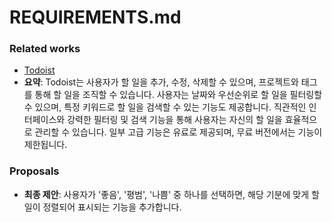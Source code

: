 # REQUIREMENTS.md

### Related works
- [Todoist](https://todoist.com/)
- **요약**: Todoist는 사용자가 할 일을 추가, 수정, 삭제할 수 있으며, 프로젝트와 태그를 통해 할 일을 조직할 수 있습니다. 사용자는 날짜와 우선순위로 할 일을 필터링할 수 있으며, 특정 키워드로 할 일을 검색할 수 있는 기능도 제공합니다. 직관적인 인터페이스와 강력한 필터링 및 검색 기능을 통해 사용자는 자신의 할 일을 효율적으로 관리할 수 있습니다. 일부 고급 기능은 유료로 제공되며, 무료 버전에서는 기능이 제한됩니다.

### Proposals
- **최종 제안**: 사용자가 '좋음', '평범', '나쁨' 중 하나를 선택하면, 해당 기분에 맞게 할 일이 정렬되어 표시되는 기능을 추가합니다.